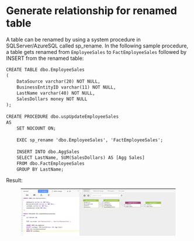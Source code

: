 # Generate relationship for renamed table

A table can be renamed by using a system procedure in SQLServer/AzureSQL called sp\_rename. In the following sample procedure, a table gets renamed from `EmployeeSales` to `FactEmployeeSales` followed by INSERT from the renamed table:

```plsql
CREATE TABLE dbo.EmployeeSales
(
    DataSource varchar(20) NOT NULL,
    BusinessEntityID varchar(11) NOT NULL,
    LastName varchar(40) NOT NULL,
    SalesDollars money NOT NULL
);

CREATE PROCEDURE dbo.uspUpdateEmployeeSales
AS
    SET NOCOUNT ON;

    EXEC sp_rename 'dbo.EmployeeSales', 'FactEmployeeSales';

    INSERT INTO dbo.AggSales
    SELECT LastName, SUM(SalesDollars) AS [Agg Sales]
    FROM dbo.FactEmployeeSales
    GROUP BY LastName;
```

Result:

<figure><img src="../../.gitbook/assets/图片.png" alt=""><figcaption></figcaption></figure>
